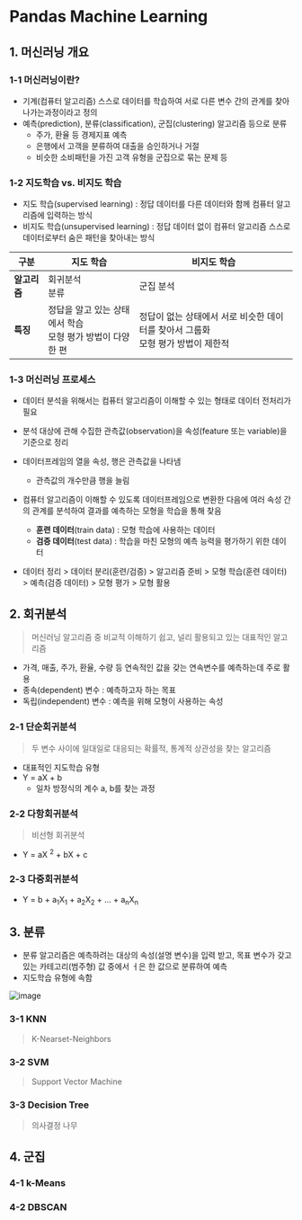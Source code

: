 # Pandas Machine Learning

## 1. 머신러닝 개요

### 1-1 머신러닝이란?

- 기계(컴퓨터 알고리즘) 스스로 데이터를 학습하여 서로 다른 변수 간의 관계를 찾아 나가는과정이라고 정의
- 예측(prediction), 분류(classification), 군집(clustering) 알고리즘 등으로 분류
  - 주가, 환율 등 경제지표 예측
  - 은행에서 고객을 분류하여 대출을 승인하거나 거절
  - 비슷한 소비패턴을 가진 고객 유형을 군집으로 묶는 문제 등



### 1-2 지도학습 vs. 비지도 학습

- 지도 학습(supervised learning) : 정답 데이터를 다른 데이터와 함께 컴퓨터 알고리즘에 입력하는 방식
- 비지도 학습(unsupervised learning) : 정답 데이터 없이 컴퓨터 알고리즘 스스로 데이터로부터 숨은 패턴을 찾아내는 방식

| 구분         | 지도 학습                                                    | 비지도 학습                                                  |
| ------------ | ------------------------------------------------------------ | ------------------------------------------------------------ |
| **알고리즘** | 회귀분석<br />분류                                           | 군집 분석                                                    |
| **특징**     | 정답을 알고 있는 상태에서 학습<br />모형 평가 방법이 다양한 편 | 정답이 없는 상태에서 서로 비슷한 데이터를 찾아서 그룹화<br />모형 평가 방법이 제한적 |



### 1-3 머신러닝 프로세스

- 데이터 분석을 위해서는 컴퓨터 알고리즘이 이해할 수 있는 형태로 데이터 전처리가 필요
- 분석 대상에 관해 수집한 관측값(observation)을 속성(feature 또는 variable)을 기준으로 정리
- 데이터프레임의 열을 속성, 행은 관측값을 나타냄
  - 관측값의 개수만큼 행을 늘림

- 컴퓨터 알고리즘이 이해할 수 있도록 데이터프레임으로 변환한 다음에 여러 속성 간의 관계를 분석하여 결과를 예측하는 모형을 학습을 통해 찾음
  - **훈련 데이터**(train data) : 모형 학습에 사용하는 데이터
  - **검증 데이터**(test data) : 학습을 마친 모형의 예측 능력을 평가하기 위한 데이터
- 데이터 정리 > 데이터 분리(훈련/검증) > 알고리즘 준비 > 모형 학습(훈련 데이터) > 예측(검증 데이터) > 모형 평가 > 모형 활용



## 2. 회귀분석

> 머신러닝 알고리즘 중 비교적 이해하기 쉽고, 널리 활용되고 있는 대표적인 알고리즘

- 가격, 매출, 주가, 환율, 수량 등 연속적인 값을 갖는 연속변수를 예측하는데 주로 활용
- 종속(dependent) 변수 : 예측하고자 하는 목표
- 독립(independent) 변수 : 예측을 위해 모형이 사용하는 속성



### 2-1 단순회귀분석

> 두 변수 사이에 일대일로 대응되는 확률적, 통계적 상관성을 찾는 알고리즘

- 대표적인 지도학습 유형
- Y = aX + b
  - 일차 방정식의 계수 a, b를 찾는 과정



### 2-2 다항회귀분석

> 비선형 회귀분석

- Y = aX <sup>2</sup> + bX + c

### 2-3 다중회귀분석

- Y = b + a<sub>1</sub>X<sub>1</sub> + a<sub>2</sub>X<sub>2</sub> + ... + a<sub>n</sub>X<sub>n</sub>



## 3. 분류

- 분류 알고리즘은 예측하려는 대상의 속성(설명 변수)을 입력 받고, 목표 변수가 갖고 있는 카테고리(범주형) 값 중에서  ㅓ은 한 값으로 분류하여 예측
- 지도학습 유형에 속함

![image](https://user-images.githubusercontent.com/73389275/114342898-b856df00-9b97-11eb-9116-95ba2e078d51.png)



### 3-1 KNN

> K-Nearset-Neighbors





### 3-2 SVM

> Support Vector Machine



### 3-3 Decision Tree

> 의사결정 나무





## 4. 군집

### 4-1 k-Means



### 4-2 DBSCAN